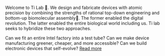 Welcome to Ti Lab 🔬. We design and fabricate devices with atomic precision by combining the strengths of rational top-down engineering and bottom-up 
biomolecular assembly🧬. The former enabled the digital revolution. The latter enabled the entire biological world including us. Ti lab seeks to hybridize 
these two approaches.

Can we fit an entire Intel factory into a test tube? Can we make device manufacturing greener, cheaper, and more accessible? Can we build electronic 
devices that self-evolve? [Read more](https://tilabberkeley.com)
